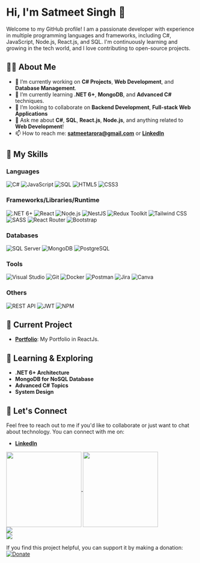 # Hi, I'm Satmeet Singh 👋

Welcome to my GitHub profile! I am a passionate developer with experience in multiple programming languages and frameworks, including C#, JavaScript, Node.js, React.js, and SQL. I'm continuously learning and growing in the tech world, and I love contributing to open-source projects.

## 🧑‍💻 About Me

- 🔭 I’m currently working on **C# Projects**, **Web Development**, and **Database Management**.
- 🌱 I’m currently learning **.NET 6+**, **MongoDB**, and **Advanced C#** techniques.
- 👯 I’m looking to collaborate on **Backend Development**, **Full-stack Web Applications**
- 💬 Ask me about **C#**, **SQL**, **React.js**, **Node.js**, and anything related to **Web Development**!
- 📫 How to reach me: **satmeetarora@gmail.com** or **[LinkedIn](https://www.linkedin.com/in/satmeet-singh-a025a516a/)**

## 🚀 My Skills

### **Languages**  
![C#](https://img.shields.io/badge/c%23-%23239120.svg?style=for-the-badge&logo=c-sharp&logoColor=white) ![JavaScript](https://img.shields.io/badge/javascript-%23323330.svg?style=for-the-badge&logo=javascript&logoColor=%23F7DF1E) ![SQL](https://img.shields.io/badge/SQL-%2300758F.svg?style=for-the-badge&logo=amazon-dynamodb&logoColor=white) ![HTML5](https://img.shields.io/badge/html5-%23E34F26.svg?style=for-the-badge&logo=html5&logoColor=white) ![CSS3](https://img.shields.io/badge/css3-%231572B6.svg?style=for-the-badge&logo=css3&logoColor=white)  

### **Frameworks/Libraries/Runtime**  
![.NET 6+](https://img.shields.io/badge/.NET-512BD4.svg?style=for-the-badge&logo=dotnet&logoColor=white) ![React](https://img.shields.io/badge/react-%2361DAFB.svg?style=for-the-badge&logo=react&logoColor=black) ![Node.js](https://img.shields.io/badge/node.js-43853D.svg?style=for-the-badge&logo=node.js&logoColor=white) ![NestJS](https://img.shields.io/badge/nestjs-%23E0234E.svg?style=for-the-badge&logo=nestjs&logoColor=white) ![Redux Toolkit](https://img.shields.io/badge/redux%20toolkit-764ABC.svg?style=for-the-badge&logo=redux&logoColor=white) ![Tailwind CSS](https://img.shields.io/badge/tailwindcss-06B6D4.svg?style=for-the-badge&logo=tailwindcss&logoColor=white) ![SASS](https://img.shields.io/badge/SASS-hotpink.svg?style=for-the-badge&logo=SASS&logoColor=white) ![React Router](https://img.shields.io/badge/React_Router-CA4245?style=for-the-badge&logo=react-router&logoColor=white) ![Bootstrap](https://img.shields.io/badge/bootstrap-%23563D7C.svg?style=for-the-badge&logo=bootstrap&logoColor=white)

### **Databases**  
![SQL Server](https://img.shields.io/badge/Microsoft%20SQL%20Server-CC2927.svg?style=for-the-badge&logo=microsoft%20sql%20server&logoColor=white) ![MongoDB](https://img.shields.io/badge/mongodb-47A248.svg?style=for-the-badge&logo=mongodb&logoColor=white) ![PostgreSQL](https://img.shields.io/badge/postgresql-316192.svg?style=for-the-badge&logo=postgresql&logoColor=white)  

### **Tools**  
![Visual Studio](https://img.shields.io/badge/Visual%20Studio-5C2D91.svg?style=for-the-badge&logo=visual%20studio&logoColor=white) ![Git](https://img.shields.io/badge/git-%23F05033.svg?style=for-the-badge&logo=git&logoColor=white) ![Docker](https://img.shields.io/badge/docker-%230db7ed.svg?style=for-the-badge&logo=docker&logoColor=white) ![Postman](https://img.shields.io/badge/Postman-FF6C37.svg?style=for-the-badge&logo=postman&logoColor=white) ![Jira](https://img.shields.io/badge/jira-0052CC.svg?style=for-the-badge&logo=jira&logoColor=white) ![Canva](https://img.shields.io/badge/Canva-%2300C4CC.svg?style=for-the-badge&logo=Canva&logoColor=white) 

### **Others**  
![REST API](https://img.shields.io/badge/REST%20API-%23000000.svg?style=for-the-badge&logo=rest-api&logoColor=white) ![JWT](https://img.shields.io/badge/JWT-black.svg?style=for-the-badge&logo=jsonwebtokens&logoColor=white) ![NPM](https://img.shields.io/badge/NPM-%23000000.svg?style=for-the-badge&logo=npm&logoColor=white) 


## 📌 Current Project

- **[Portfolio](https://github.com/SatmeetSingh/my-portfolio)**: My Portfolio in ReactJs.
<!-- 
- **[Note-Taking Application](GitHub Repo Link)**: A simple app to take and manage notes using **React.js** and **Node.js**.
-->
## 🌱 Learning & Exploring

- **.NET 6+ Architecture**
- **MongoDB for NoSQL Database**
- **Advanced C# Topics**
- **System Design**

## 💬 Let's Connect

Feel free to reach out to me if you'd like to collaborate or just want to chat about technology. You can connect with me on:

- **[LinkedIn](https://www.linkedin.com/in/satmeet-singh-a025a516a/)**

<a href="https://github.com/SatmeetSingh/github-readme-stats">
  <img height="200" align="center" src="https://github-readme-stats.vercel.app/api?username=SatmeetSingh&show_icons=true&include_all_commits=true&theme=radical&hide_border=true&bg_color=180,FFB6C1,FF7F50,FFD700,FFFFE0" />
</a>
<a href="https://github.com/SatmeetSingh/convoychat">
  <img height="200" align="center" src="https://github-readme-stats.vercel.app/api/top-langs?username=SatmeetSingh&layout=compact&langs_count=8&card_width=320" />
</a>

<br/>

<img src="https://streak-stats.demolab.com?user=SatmeetSingh&theme=white&hide_border=false&cachebust=1" />

<br/>

<a href="https://github.com/SatmeetSingh/my-portfolio">
  <img align="center" src="https://github-readme-stats.vercel.app/api/pin/?username=SatmeetSingh&repo=my-portfolio" />
</a>


If you find this project helpful, you can support it by making a donation:
[![Donate](https://www.paypalobjects.com/en_US/i/btn/btn_donate_SM.gif)](https://www.paypal.com/ncp/payment/HKG73CGX6E5LC)
